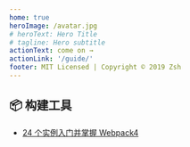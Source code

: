 ```yaml
---
home: true
heroImage: /avatar.jpg
# heroText: Hero Title
# tagline: Hero subtitle
actionText: come on →
actionLink: '/guide/'
footer: MIT Licensed | Copyright © 2019 Zsh
---
```


## 📦 构建工具

- [24 个实例入门并掌握 Webpack4](https://itxiaohao.github.io/passages/webpack4-learn-introduction/)

<style scoped>
main ul:not(:last-child) {
  line-height: 2.5;
}

.show-in-github {
  display: none;
}
</style>
